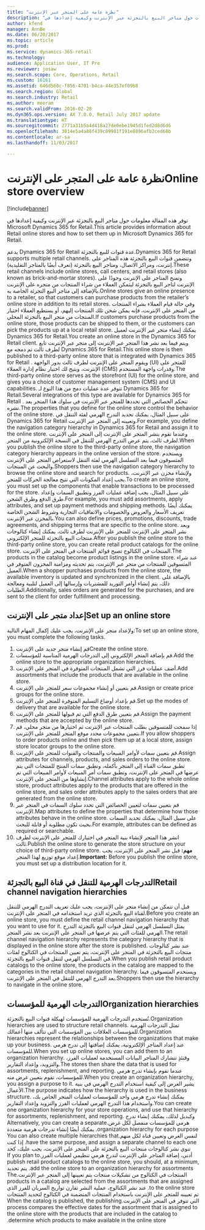```yaml
---
title: "نظرة عامة على المتجر عبر الإنترنت"
description: "توفر هذه المقالة معلومات حول متاجر البيع بالتجزئة عبر الإنترنت وكيفية إعدادها في Microsoft Dynamics 365 for Retail."
author: kfend
manager: AnnBe
ms.date: 06/20/2017
ms.topic: article
ms.prod: 
ms.service: dynamics-365-retail
ms.technology: 
audience: Application User, IT Pro
ms.reviewer: josaw
ms.search.scope: Core, Operations, Retail
ms.custom: 16161
ms.assetid: 646d560c-f856-4701-b4ca-44e357ef09b8
ms.search.region: Global
ms.search.industry: Retail
ms.author: meeram
ms.search.validFrom: 2016-02-28
ms.dyn365.ops.version: AX 7.0.0, Retail July 2017 update
ms.translationtype: HT
ms.sourcegitcommit: 2771a31b5a4d418a27de0ebe1945d1fed2d8d6d6
ms.openlocfilehash: 3814e5a4a88f439c89981f191e8896afb2ced68b
ms.contentlocale: ar-sa
ms.lasthandoff: 11/03/2017

---
```


# <a name="online-store-overview"></a><span data-ttu-id="e68c8-103">نظرة عامة على المتجر على الإنترنت</span><span class="sxs-lookup"><span data-stu-id="e68c8-103">Online store overview</span></span>

[!include[banner](includes/banner.md)]


<span data-ttu-id="e68c8-104">توفر هذه المقالة معلومات حول متاجر البيع بالتجزئة عبر الإنترنت وكيفية إعدادها في Microsoft Dynamics 365 for Retail.</span><span class="sxs-lookup"><span data-stu-id="e68c8-104">This article provides information about Retail online stores and how to set them up in Microsoft Dynamics 365 for Retail.</span></span>

<span data-ttu-id="e68c8-105">يدعم Dynamics 365 for Retail عدة قنوات للبيع بالتجزئة.</span><span class="sxs-lookup"><span data-stu-id="e68c8-105">Dynamics 365 for Retail supports multiple retail channels.</span></span> <span data-ttu-id="e68c8-106">وتتضمن قنوات البيع بالتجزئة هذه المتاجر على إنترنت، ومراكز الاتصال، ومتاجر البيع بالتجزئة (تعرف أيضًا بالمتاجر التقليدية).</span><span class="sxs-lookup"><span data-stu-id="e68c8-106">These retail channels include online stores, call centers, and retail stores (also known as brick-and-mortar stores).</span></span> <span data-ttu-id="e68c8-107">وتمنح المتاجر على الإنترنت وجودًا على الإنترنت لتاجر البيع بالتجزئة ليتمكن العملاء من شراء المنتجات من متجره على الإنترنت بالإضافة إلى متاجر البيع التجزئة الخاصة به.</span><span class="sxs-lookup"><span data-stu-id="e68c8-107">Online stores give an online presence to a retailer, so that customers can purchase products from the retailer’s online store in addition to its retail stores.</span></span> <span data-ttu-id="e68c8-108">وفي حالة قيام العملاء بشراء المنتجات من المتجر على الإنترنت، فإنه يمكن شحن تلك المنتجات إليهم، أو يستطيع العملاء اختيار المنتجات من متجر البيع بالتجزئة المحلي.</span><span class="sxs-lookup"><span data-stu-id="e68c8-108">If customers purchase products from the online store, those products can be shipped to them, or the customers can pick the products up at a local retail store.</span></span> <span data-ttu-id="e68c8-109">يمكنك إنشاء متجر عبر الإنترنت لعميل Dynamics 365 for Retail.</span><span class="sxs-lookup"><span data-stu-id="e68c8-109">You create an online store in the Dynamics 365 for Retail client.</span></span> <span data-ttu-id="e68c8-110">ويتم فيما بعد نشر هذا المتجر عبر الإنترنت إلى متجر عبر الإنترنت تابع لطرف ثالث تم دمجه مع Dynamics 365 for Retail.</span><span class="sxs-lookup"><span data-stu-id="e68c8-110">This online store is then published to a third-party online store that is integrated with Dynamics 365 for Retail .</span></span> <span data-ttu-id="e68c8-111">ويقوم المتجر على الإنترنت لطرف ثالث بدور الواجهة (UI) للمتجر على الإنترنت، ويتيح لك اختيار نظام إدارة العملاء (CMS) وقدرات واجهة المستخدم.</span><span class="sxs-lookup"><span data-stu-id="e68c8-111">The third-party online store serves as the storefront (UI) for the online store, and gives you a choice of customer management system (CMS) and UI capabilities.</span></span> <span data-ttu-id="e68c8-112">تتوفر عدة عمليات دمج من هذا النوع لـ Dynamics 365 for Retail.</span><span class="sxs-lookup"><span data-stu-id="e68c8-112">Several integrations of this type are available for Dynamics 365 for Retail .</span></span> <span data-ttu-id="e68c8-113">تتحكم الخصائص التي تحددها للمتجر عبر الإنترنت في سلوك هذا المتجر بعد نشره.</span><span class="sxs-lookup"><span data-stu-id="e68c8-113">The properties that you define for the online store control the behavior of the online store.</span></span> <span data-ttu-id="e68c8-114">على سبيل المثال، يمكنك تحديد التدرج الهرمي لفئة التنقل في Dynamics 365 for Retail وتعيينه إلى المتجر عبر الإنترنت.</span><span class="sxs-lookup"><span data-stu-id="e68c8-114">For example, you define the navigation category hierarchy in Dynamics 365 for Retail and assign it to the online store.</span></span> <span data-ttu-id="e68c8-115">وعندما تقوم بنشر المتجر على الإنترنت إلى المتجر على الإنترنت لطرف ثالث، يتم عرض التدرج الهرمي للتنقل في النسخة الإلكترونية من المتجر.</span><span class="sxs-lookup"><span data-stu-id="e68c8-115">When you publish the online store to the third-party online store, the navigation category hierarchy appears in the online version of the store.</span></span> <span data-ttu-id="e68c8-116">ويستخدم المتسوقون فيما بعد التسلسل الهرمي لفئة التنقل لاستعراض المتجر على الإنترنت والبحث عن المنتجات.</span><span class="sxs-lookup"><span data-stu-id="e68c8-116">Shoppers then use the navigation category hierarchy to browse the online store and search for products.</span></span> <span data-ttu-id="e68c8-117">ولإنشاء مخزن عبر الإنترنت، يجب إعداد المكونات التي تتيح معالجة الحركات للمتجر.</span><span class="sxs-lookup"><span data-stu-id="e68c8-117">To create an online store, you must set up the components that enable transactions to be processed for the store.</span></span> <span data-ttu-id="e68c8-118">على سبيل المثال، يجب إضافة عمليات الفرز وتطبيق السمات وإعداد طرق الدفع وطرق الشحن.</span><span class="sxs-lookup"><span data-stu-id="e68c8-118">For example, you must add assortments, apply attributes, and set up payment methods and shipping methods.</span></span> <span data-ttu-id="e68c8-119">يمكنك أيضًا تعريف الأسعار والعروض والخصومات والاتفاقيات التجارية وشروط الشحن الخاصة بالمخزن عبر الإنترنت.</span><span class="sxs-lookup"><span data-stu-id="e68c8-119">You can also define prices, promotions, discounts, trade agreements, and shipping terms that are specific to the online store.</span></span> <span data-ttu-id="e68c8-120">وبعد نشر المتجر على الإنترنت للمتجر على الإنترنت لطرف ثالث، يمكنك إنشاء كتالوجات منتجات البيع بالتجزئة للمتجر الإلكتروني.</span><span class="sxs-lookup"><span data-stu-id="e68c8-120">After you publish the online store to the third-party online store, you can create retail product catalogs for the online store.</span></span> <span data-ttu-id="e68c8-121">المنتجات في الكتالوج تصبح قوائم المنتجات في المتجر على الإنترنت.</span><span class="sxs-lookup"><span data-stu-id="e68c8-121">The products in the catalog become product listings in the online store.</span></span> <span data-ttu-id="e68c8-122">عند شراء المتسوقين للمنتجات من متجر عبر الإنترنت، يتم تحديثه ومزامنة المخزون المتوفر في العميل.</span><span class="sxs-lookup"><span data-stu-id="e68c8-122">When a shopper purchases products from the online store, the available inventory is updated and synchronized in the client.</span></span> <span data-ttu-id="e68c8-123">بالإضافة غلى ذلك،  يتم إنشاء أوامر التوريد للمشتريات وإرسالها إلى العميل لتلبية ومعالجة الطلبات.</span><span class="sxs-lookup"><span data-stu-id="e68c8-123">Additionally, sales orders are generated for the purchases, and are sent to the client for order fulfillment and processing.</span></span>

## <a name="set-up-an-online-store"></a><span data-ttu-id="e68c8-124">إعداد متجر على الإنترنت</span><span class="sxs-lookup"><span data-stu-id="e68c8-124">Set up an online store</span></span>
<span data-ttu-id="e68c8-125">ولإعداد متجر على الإنترنت، يجب عليك إكمال المهام التالية:</span><span class="sxs-lookup"><span data-stu-id="e68c8-125">To set up an online store, you must complete the following tasks.</span></span>

1.  <span data-ttu-id="e68c8-126">قم إنشاء متجر جديد على الإنترنت</span><span class="sxs-lookup"><span data-stu-id="e68c8-126">Create the online store.</span></span>
2.  <span data-ttu-id="e68c8-127">قم بإضافة المتجر الإلكتروني إلى التدرجات الهرمية المناسبة للمؤسسات.</span><span class="sxs-lookup"><span data-stu-id="e68c8-127">Add the online store to the appropriate organization hierarchies.</span></span>
3.  <span data-ttu-id="e68c8-128">أضف عمليات فرز التي تشمل المنتجات المتوفرة في المتجر على الإنترنت.</span><span class="sxs-lookup"><span data-stu-id="e68c8-128">Add assortments that include the products that are available in the online store.</span></span>
4.  <span data-ttu-id="e68c8-129">قم بتعيين أو إنشاء مجموعات سعر للمتجر على الإنترنت.</span><span class="sxs-lookup"><span data-stu-id="e68c8-129">Assign or create price groups for the online store.</span></span>
5.  <span data-ttu-id="e68c8-130">قم بإعداد أوضاع التسليم المتوفرة للمتجر على الإنترنت.</span><span class="sxs-lookup"><span data-stu-id="e68c8-130">Set up the modes of delivery that are available for the online store.</span></span>
6.  <span data-ttu-id="e68c8-131">قم بتعيين طرق الدفع التي تم قبولها للمتجر على الإنترنت.</span><span class="sxs-lookup"><span data-stu-id="e68c8-131">Assign the payment methods that are accepted by the online store.</span></span>
7.  <span data-ttu-id="e68c8-132">إذا سمحت للمتسوقين بطلب المنتجات عبر الإنترنت ثم اختيارها من متجر محلي، قم بتعيين مجموعات محدد موقع المتجر للمتجر على الإنترنت.</span><span class="sxs-lookup"><span data-stu-id="e68c8-132">If you allow shoppers to order products online and then pick them up at a local store, assign store locator groups to the online store.</span></span>
8.  <span data-ttu-id="e68c8-133">قم بتعيين سمات لأوامر المبيعات والمنتجات والقنوات للمتجر على الإنترنت.</span><span class="sxs-lookup"><span data-stu-id="e68c8-133">Assign attributes for channels, products, and sales orders to the online store.</span></span> <span data-ttu-id="e68c8-134">تطبق سمات القناة إلى المتجر بأكمله، وتطبق سمات المنتج للمنتجات التي يتم عرضها في المتجر على الإنترنت، وتطبق سمات أمر المبيعات لأوامر المبيعات التي تم إنشاؤها من المتجر على الإنترنت.</span><span class="sxs-lookup"><span data-stu-id="e68c8-134">Channel attributes apply to the whole online store, product attributes apply to the products that are offered in the online store, and sales order attributes apply to the sales orders that are generated from the online store.</span></span>
9.  <span data-ttu-id="e68c8-135">قم بتعيين سمات لتعيين الخصائص التي تحدد سلوك السمات في المتجر عبر الإنترنت.</span><span class="sxs-lookup"><span data-stu-id="e68c8-135">Map attributes to define the properties that determine how those attributes behave in the online store.</span></span> <span data-ttu-id="e68c8-136">على سبيل المثال، يمكنك تحديد السمات بحيث تكون مطلوبة أو قابلة للبحث.</span><span class="sxs-lookup"><span data-stu-id="e68c8-136">For example, attributes can be defined as required or searchable.</span></span>
10. <span data-ttu-id="e68c8-137">انشر هذا المتجر لإنشاء بنية المتجر في اختيارك للمتجر على الإنترنت لطرف ثالث.</span><span class="sxs-lookup"><span data-stu-id="e68c8-137">Publish the online store to generate the store structure on your choice of third-party online store.</span></span> <span data-ttu-id="e68c8-138">**مهم:** قبل نشر المتجر على الإنترنت، يجب إعداد موقع توزيع لهذا المتجر.</span><span class="sxs-lookup"><span data-stu-id="e68c8-138">**Important:** Before you publish the online store, you must set up a distribution location for it.</span></span>

## <a name="retail-channel-navigation-hierarchies"></a><span data-ttu-id="e68c8-139">التدرجات الهرمية للتنقل في قناة البيع بالتجزئة</span><span class="sxs-lookup"><span data-stu-id="e68c8-139">Retail channel navigation hierarchies</span></span>
<span data-ttu-id="e68c8-140">قبل أن تتمكن من إنشاء متجر على الإنترنت، يجب عليك تعريف التدرج الهرمي للتنقل لقناة البيع بالتجزئة الذي تريد استخدامه في المتجر على الإنترنت.</span><span class="sxs-lookup"><span data-stu-id="e68c8-140">Before you create an online store, you must define the retail channel navigation hierarchy that you want to use for it.</span></span> <span data-ttu-id="e68c8-141">يمثل التسلسل الهرمي لتنقل قنوات البيع بالتجزئة التدرج الهرمي للفئات التي يتم عرضها في المتجر على الإنترنت بعد نشر المتجر.</span><span class="sxs-lookup"><span data-stu-id="e68c8-141">The retail channel navigation hierarchy represents the category hierarchy that is displayed in the online store after the store is published.</span></span> <span data-ttu-id="e68c8-142">عند نشر كتالوجات منتجات البيع بالتجزئة في المتجر على الإنترنت، يتم تعيين المنتجات في الكتالوج لفئات في التسلسل الهرمي لتنقل قنوات البيع بالتجزئة.</span><span class="sxs-lookup"><span data-stu-id="e68c8-142">When you publish retail product catalogs to the online store, the products in the catalog are mapped to the categories in the retail channel navigation hierarchy.</span></span> <span data-ttu-id="e68c8-143">ويستخدم المتسوقون فيما بعد التدرج الهرمي للتنقل في المتجر على الإنترنت.</span><span class="sxs-lookup"><span data-stu-id="e68c8-143">Shoppers then use the hierarchy to navigate in the online store.</span></span>

## <a name="organization-hierarchies"></a><span data-ttu-id="e68c8-144">التدرجات الهرمية للمؤسسات</span><span class="sxs-lookup"><span data-stu-id="e68c8-144">Organization hierarchies</span></span>
<span data-ttu-id="e68c8-145">تُستخدم  التدرجات الهرمية للمؤسسات لهيكلة قنوات البيع بالتجزئة.</span><span class="sxs-lookup"><span data-stu-id="e68c8-145">Organization hierarchies are used to structure retail channels.</span></span> <span data-ttu-id="e68c8-146">تمثل التدرجات الهرمية للمؤسسات العلاقات بين المؤسسات التي تتألف منها أعمالك.</span><span class="sxs-lookup"><span data-stu-id="e68c8-146">Organization hierarchies represent the relationships between the organizations that make up your business.</span></span> <span data-ttu-id="e68c8-147">عند إعداد المتاجر الإلكترونية، يمكنك إضافتها إلى تدرج هرمي للمؤسسات.</span><span class="sxs-lookup"><span data-stu-id="e68c8-147">When you set up online stores, you can add them to an organization hierarchy.</span></span> <span data-ttu-id="e68c8-148">وقتئذٍ تتشارك المتاجر البيانات المستخدمة لعمليات الفرز، والتزويد، وإعداد التقارير.</span><span class="sxs-lookup"><span data-stu-id="e68c8-148">The stores then share the data that is used for assortments, replenishment, and reporting.</span></span> <span data-ttu-id="e68c8-149">عندما تقوم بإنشاء تدرج هرمي للمؤسسات، تقوم بتعيين غرض منه.</span><span class="sxs-lookup"><span data-stu-id="e68c8-149">When you create an organization hierarchy, you assign a purpose to it.</span></span> <span data-ttu-id="e68c8-150">يشير الغرض إلى كيفية استخدام التدرج الهرمي في بنية الأعمال.</span><span class="sxs-lookup"><span data-stu-id="e68c8-150">The purpose indicates how the hierarchy is used in the business structure.</span></span> <span data-ttu-id="e68c8-151">يمكنك إنشاء تدرج هرمي واحد للمؤسسات لعمليات المتجر الخاص بك، واستخدام هذا التدرج الهرمي لعمليات الفرز والتزويد وإعداد التقارير.</span><span class="sxs-lookup"><span data-stu-id="e68c8-151">You can create one organization hierarchy for your store operations, and use that hierarchy for assortments, replenishment, and reporting.</span></span> <span data-ttu-id="e68c8-152">‏‫وكبديل لذلك، يمكنك إنشاء تدرج هرمي للمؤسسات منفصل لكل غرض.</span><span class="sxs-lookup"><span data-stu-id="e68c8-152">Alternatively, you can create a separate organization hierarchy for each purpose.</span></span> <span data-ttu-id="e68c8-153">يمكنك أيضًا إنشاء تدرجات هرمية متعددة لنفس الغرض وتعيين قناة لكل منهم.</span><span class="sxs-lookup"><span data-stu-id="e68c8-153">You can also create multiple hierarchies that have the same purpose, and assign a separate channel to each one.</span></span> <span data-ttu-id="e68c8-154">إذا كنت تنوي نشر كتالوجات منتجات البيع بالتجزئة على المتجر على الإنترنت، يجب عليك، كحد أدنى، إضافة المتاجر على الإنترنت لتدرج هرمي تنظيمي لعمليات الفرز.</span><span class="sxs-lookup"><span data-stu-id="e68c8-154">If you plan to publish retail product catalogs to the online store, you should, at a minimum, add the online store to an organization hierarchy for assortments.</span></span> <span data-ttu-id="e68c8-155">يتم تحديد المنتجات في الكتالوج من تشكيلات منتجات يتم تعيينها إلى المتجر عبر الإنترنت.</span><span class="sxs-lookup"><span data-stu-id="e68c8-155">The products in a catalog are selected from the assortments that are assigned to the online store.</span></span> <span data-ttu-id="e68c8-156">عند نشر الكتالوج، عملية النشر تقارن تواريخ السريان للفرز الذي تم تعيينه للمتجر على الإنترنت باستخدام المنتجات المتضمنة في الكتالوج لتحديد المنتجات التي تتوفر في المتجر على الإنترنت.</span><span class="sxs-lookup"><span data-stu-id="e68c8-156">When the catalog is published, the publishing process compares the effective dates for the assortment that is assigned to the online store with the products that are included in the catalog to determine which products to make available in the online store.</span></span>




